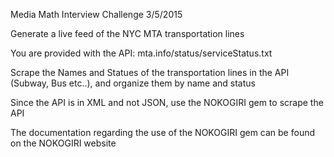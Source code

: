 Media Math Interview Challenge 3/5/2015

Generate a live feed of the NYC MTA transportation lines 

You are provided with the API: mta.info/status/serviceStatus.txt 

Scrape the Names and Statues of the transportation lines in the API (Subway, Bus etc..), and organize them by name and status

Since the API is in XML and not JSON, use the NOKOGIRI gem to scrape the API 

The documentation regarding the use of the NOKOGIRI gem can be found on the NOKOGIRI website